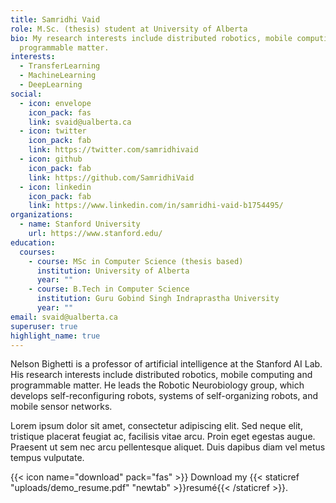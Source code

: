 ```yaml
---
title: Samridhi Vaid
role: M.Sc. (thesis) student at University of Alberta
bio: My research interests include distributed robotics, mobile computing and
  programmable matter.
interests:
  - TransferLearning
  - MachineLearning
  - DeepLearning
social:
  - icon: envelope
    icon_pack: fas
    link: svaid@ualberta.ca
  - icon: twitter
    icon_pack: fab
    link: https://twitter.com/samridhivaid
  - icon: github
    icon_pack: fab
    link: https://github.com/SamridhiVaid
  - icon: linkedin
    icon_pack: fab
    link: https://www.linkedin.com/in/samridhi-vaid-b1754495/
organizations:
  - name: Stanford University
    url: https://www.stanford.edu/
education:
  courses:
    - course: MSc in Computer Science (thesis based)
      institution: University of Alberta
      year: ""
    - course: B.Tech in Computer Science
      institution: Guru Gobind Singh Indraprastha University
      year: ""
email: svaid@ualberta.ca
superuser: true
highlight_name: true
---
```


Nelson Bighetti is a professor of artificial intelligence at the Stanford AI Lab. His research interests include distributed robotics, mobile computing and programmable matter. He leads the Robotic Neurobiology group, which develops self-reconfiguring robots, systems of self-organizing robots, and mobile sensor networks.

Lorem ipsum dolor sit amet, consectetur adipiscing elit. Sed neque elit, tristique placerat feugiat ac, facilisis vitae arcu. Proin eget egestas augue. Praesent ut sem nec arcu pellentesque aliquet. Duis dapibus diam vel metus tempus vulputate.

{{< icon name="download" pack="fas" >}} Download my {{< staticref "uploads/demo_resume.pdf" "newtab" >}}resumé{{< /staticref >}}.
